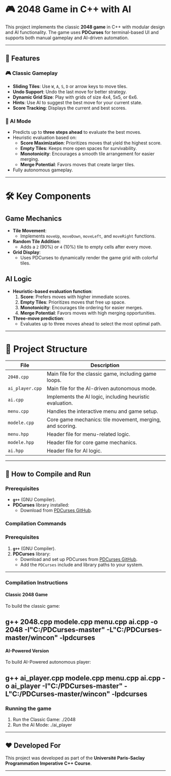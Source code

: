 # 🎮 2048 Game in C++ with AI

This project implements the classic **2048 game** in C++ with modular design and AI functionality. The game uses **PDCurses** for terminal-based UI and supports both manual gameplay and AI-driven automation.


---

## 🚀 Features

### 🎮 Classic Gameplay
- **Sliding Tiles**: Use `W`, `A`, `S`, `D` or arrow keys to move tiles.
- **Undo Support**: Undo the last move for better strategy.
- **Dynamic Grid Size**: Play with grids of size 4x4, 5x5, or 6x6.
- **Hints**: Use AI to suggest the best move for your current state.
- **Score Tracking**: Displays the current and best scores.

### 🤖 AI Mode
- Predicts up to **three steps ahead** to evaluate the best moves.
- Heuristic evaluation based on:
  - **Score Maximization**: Prioritizes moves that yield the highest score.
  - **Empty Tiles**: Keeps more open spaces for survivability.
  - **Monotonicity**: Encourages a smooth tile arrangement for easier merging.
  - **Merge Potential**: Favors moves that create larger tiles.
- Fully autonomous gameplay.

---

# 🛠️ Key Components

## Game Mechanics
- **Tile Movement**:
  - Implements `moveUp`, `moveDown`, `moveLeft`, and `moveRight` functions.
- **Random Tile Addition**:
  - Adds a `2` (90%) or `4` (10%) tile to empty cells after every move.
- **Grid Display**:
  - Uses PDCurses to dynamically render the game grid with colorful tiles.

## AI Logic
- **Heuristic-based evaluation function**:
  1. **Score**: Prefers moves with higher immediate scores.
  2. **Empty Tiles**: Prioritizes moves that free up space.
  3. **Monotonicity**: Encourages tile ordering for easier merges.
  4. **Merge Potential**: Favors moves with high merging opportunities.
- **Three-move prediction**:
  - Evaluates up to three moves ahead to select the most optimal path.

---

# 📂 Project Structure

| File             | Description                                                |
|------------------ |-----------------------------------------------------------|
| `2048.cpp`       | Main file for the classic game, including game loops.      |
| `ai_player.cpp`  | Main file for the AI-driven autonomous mode.               |
| `ai.cpp`         | Implements the AI logic, including heuristic evaluation.   |
| `menu.cpp`       | Handles the interactive menu and game setup.               |
| `modele.cpp`     | Core game mechanics: tile movement, merging, and scoring.  |
| `menu.hpp`       | Header file for menu-related logic.                        |
| `modele.hpp`     | Header file for core game mechanics.                       |
| `ai.hpp`         | Header file for AI logic.                                  |

---

## 📜 How to Compile and Run

### Prerequisites
- **`g++`** (GNU Compiler).
- **PDCurses** library installed:
  - Download from [PDCurses GitHub](https://github.com/wmcbrine/PDCurses).

### Compilation Commands

### Prerequisites
1. **`g++`** (GNU Compiler).
2. **PDCurses** library:
   - Download and set up PDCurses from [PDCurses GitHub](https://github.com/wmcbrine/PDCurses).
   - Add the `PDCurses` include and library paths to your system.

---

### Compilation Instructions

#### Classic 2048 Game
To build the classic game:

g++ 2048.cpp modele.cpp menu.cpp ai.cpp -o 2048 -I"C:/PDCurses-master" -L"C:/PDCurses-master/wincon" -lpdcurses
---
#### AI-Powered Version
To build AI-Powered autonomous player:

g++ ai_player.cpp modele.cpp menu.cpp ai.cpp -o ai_player -I"C:/PDCurses-master" -L"C:/PDCurses-master/wincon" -lpdcurses
---
### Running the game
1. Run the Classic Game:
    ./2048
2. Run the AI Mode:
    ./ai_player

---

## ❤️ Developed For
This project was developed as part of the **Université Paris-Saclay Programmation Imperative C++ Course**.

---


